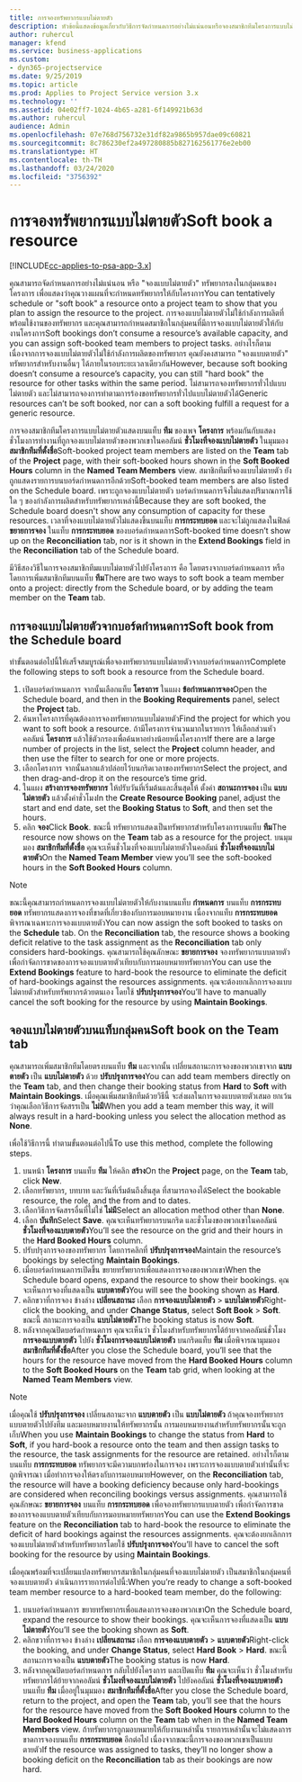 ```yaml
---
title: การจองทรัพยากรแบบไม่ตายตัว
description: หัวข้อนี้แสดงข้อมูลเกี่ยวกับวิธีการจัดกำหนดการอย่างไม่แน่นอนหรือจองสมาชิกทีมโครงการแบบไม่ตายตัว
author: ruhercul
manager: kfend
ms.service: business-applications
ms.custom:
- dyn365-projectservice
ms.date: 9/25/2019
ms.topic: article
ms.prod: Applies to Project Service version 3.x
ms.technology: ''
ms.assetid: 04e02ff7-1024-4b65-a281-6f149921b63d
ms.author: ruhercul
audience: Admin
ms.openlocfilehash: 07e768d756732e31df82a9865b957dae09c60821
ms.sourcegitcommit: 8c786230ef2a497280885b827162561776e2eb00
ms.translationtype: HT
ms.contentlocale: th-TH
ms.lasthandoff: 03/24/2020
ms.locfileid: "3756392"
---
```

# <a name="soft-book-a-resource"></a><span data-ttu-id="7dbb2-103">การจองทรัพยากรแบบไม่ตายตัว</span><span class="sxs-lookup"><span data-stu-id="7dbb2-103">Soft book a resource</span></span>

[!INCLUDE[cc-applies-to-psa-app-3.x](../includes/cc-applies-to-psa-app-3x.md)]

<span data-ttu-id="7dbb2-104">คุณสามารถจัดกำหนดการอย่างไม่แน่นอน หรือ "จองแบบไม่ตายตัว" ทรัพยากรลงในกลุ่มคนของโครงการ เพื่อแสดงว่าคุณวางแผนที่จะกำหนดทรัพยากรให้กับโครงการ</span><span class="sxs-lookup"><span data-stu-id="7dbb2-104">You can tentatively schedule or "soft book" a resource onto a project team to show that you plan to assign the resource to the project.</span></span> <span data-ttu-id="7dbb2-105">การจองแบบไม่ตายตัวไม่ใช้กำลังการผลิตที่พร้อมใช้งานของทรัพยากร และคุณสามารถกำหนดสมาชิกในกลุ่มคนที่มีการจองแบบไม่ตายตัวให้กับงานโครงการ</span><span class="sxs-lookup"><span data-stu-id="7dbb2-105">Soft bookings don’t consume a resource’s available capacity, and you can assign soft-booked team members to project tasks.</span></span> <span data-ttu-id="7dbb2-106">อย่างไรก็ตาม เนื่องจากการจองแบบไม่ตายตัวไม่ใช้กำลังการผลิตของทรัพยากร คุณยังคงสามารถ "จองแบบตายตัว" ทรัพยากรสำหรับงานอื่นๆ ได้ภายในรอบระยะเวลาเดียวกัน</span><span class="sxs-lookup"><span data-stu-id="7dbb2-106">However, because soft booking doesn’t consume a resource’s capacity, you can still "hard book" the resource for other tasks within the same period.</span></span> <span data-ttu-id="7dbb2-107">ไม่สามารถจองทรัพยากรทั่วไปแบบไม่ตายตัว และไม่สามารถจองการทำตามการร้องขอทรัพยากรทั่วไปแบบไม่ตายตัวได้</span><span class="sxs-lookup"><span data-stu-id="7dbb2-107">Generic resources can’t be soft booked, nor can a soft booking fulfill a request for a generic resource.</span></span>

<span data-ttu-id="7dbb2-108">การจองสมาชิกทีมโครงการแบบไม่ตายตัวแสดงบนแท็บ **ทีม** ของเพจ **โครงการ** พร้อมกันกับแสดงชั่วโมงการทำงานที่ถูกจองแบบไม่ตายตัวของพวกเขาในคอลัมน์ **ชั่วโมงที่จองแบบไม่ตายตัว** ในมุมมอง **สมาชิกทีมที่ตั้งชื่อ**</span><span class="sxs-lookup"><span data-stu-id="7dbb2-108">Soft-booked project team members are listed on the **Team** tab of the **Project** page, with their soft-booked hours shown in the **Soft Booked Hours** column in the **Named Team Members** view.</span></span> <span data-ttu-id="7dbb2-109">สมาชิกทีมที่จองแบบไม่ตายตัว ยังถูกแสดงรายการบนบอร์ดกำหนดการอีกด้วย</span><span class="sxs-lookup"><span data-stu-id="7dbb2-109">Soft-booked team members are also listed on the Schedule board.</span></span> <span data-ttu-id="7dbb2-110">เพราะถูกจองแบบไม่ตายตัว บอร์ดกำหนดการจึงไม่แสดงปริมาณการใช้ใด ๆ ของกำลังการผลิตสำหรับทรัพยากรเหล่านี้</span><span class="sxs-lookup"><span data-stu-id="7dbb2-110">Because they are soft booked, the Schedule board doesn't show any consumption of capacity for these resources.</span></span> <span data-ttu-id="7dbb2-111">เวลาที่จองแบบไม่ตายตัวไม่แสดงขึ้นบนแท็บ **การกระทบยอด** และจะไม่ถูกแสดงในฟิลด์ **ขยายการจอง** ในแท็บ **การกระทบยอด** ของบอร์ดกำหนดการ</span><span class="sxs-lookup"><span data-stu-id="7dbb2-111">Soft-booked time doesn’t show up on the **Reconciliation** tab, nor is it shown in the **Extend Bookings** field in the **Reconciliation** tab of the Schedule board.</span></span> 

<span data-ttu-id="7dbb2-112">มีวิธีสองวิธีในการจองสมาชิกทีมแบบไม่ตายตัวไปยังโครงการ คือ โดยตรงจากบอร์ดกำหนดการ หรือโดยการเพิ่มสมาชิกทีมบนแท็บ **ทีม**</span><span class="sxs-lookup"><span data-stu-id="7dbb2-112">There are two ways to soft book a team member onto a project: directly from the Schedule board, or by adding the team member on the **Team** tab.</span></span> 

## <a name="soft-book-from-the-schedule-board"></a><span data-ttu-id="7dbb2-113">การจองแบบไม่ตายตัวจากบอร์ดกำหนดการ</span><span class="sxs-lookup"><span data-stu-id="7dbb2-113">Soft book from the Schedule board</span></span>
<span data-ttu-id="7dbb2-114">ทำขั้นตอนต่อไปนี้ให้เสร็จสมบูรณ์เพื่อจองทรัพยากรแบบไม่ตายตัวจากบอร์ดกำหนดการ</span><span class="sxs-lookup"><span data-stu-id="7dbb2-114">Complete the following steps to soft book a resource from the Schedule board.</span></span> 

1. <span data-ttu-id="7dbb2-115">เปิดบอร์ดกำหนดการ จากนั้นเลือกแท็บ **โครงการ** ในแผง **ข้อกำหนดการจอง**</span><span class="sxs-lookup"><span data-stu-id="7dbb2-115">Open the Schedule board, and then in the **Booking Requirements** panel, select the **Project** tab.</span></span>
2. <span data-ttu-id="7dbb2-116">ค้นหาโครงการที่คุณต้องการจองทรัพยากรแบบไม่ตายตัว</span><span class="sxs-lookup"><span data-stu-id="7dbb2-116">Find the project for which you want to soft book a resource.</span></span> <span data-ttu-id="7dbb2-117">ถ้ามีโครงการจำนวนมากในรายการ ให้เลือกส่วนหัวคอลัมน์ **โครงการ** แล้วใช้ตัวกรองเพื่อค้นหาอย่างน้อยหนึ่งโครงการ</span><span class="sxs-lookup"><span data-stu-id="7dbb2-117">If there are a large number of projects in the list, select the **Project** column header, and then use the filter to search for one or more projects.</span></span>
3. <span data-ttu-id="7dbb2-118">เลือกโครงการ จากนั้นลากแล้วปล่อยไว้บนกริดเวลาของทรัพยากร</span><span class="sxs-lookup"><span data-stu-id="7dbb2-118">Select the project, and then drag-and-drop it on the resource’s time grid.</span></span>
5. <span data-ttu-id="7dbb2-119">ในแผง **สร้างการจองทรัพยากร** ให้ปรับวันที่เริ่มต้นและสิ้นสุดให้ ตั้งค่า **สถานะการจอง** เป็น **แบบไม่ตายตัว** แล้วตั้งค่าชั่วโมง</span><span class="sxs-lookup"><span data-stu-id="7dbb2-119">In the **Create Resource Booking** panel, adjust the start and end date, set the **Booking Status** to **Soft**, and then set the hours.</span></span> 
6. <span data-ttu-id="7dbb2-120">คลิก **จอง**</span><span class="sxs-lookup"><span data-stu-id="7dbb2-120">Click **Book**.</span></span> <span data-ttu-id="7dbb2-121">ขณะนี้ ทรัพยากรแสดงเป็นทรัพยากรสำหรับโครงการบนแท็บ **ทีม**</span><span class="sxs-lookup"><span data-stu-id="7dbb2-121">The resource now shows on the **Team** tab as a resource for the project.</span></span> <span data-ttu-id="7dbb2-122">บนมุมมอง **สมาชิกทีมที่ตั้งชื่อ** คุณจะเห็นชั่วโมงที่จองแบบไม่ตายตัวในคอลัมน์ **ชั่วโมงที่จองแบบไม่ตายตัว**</span><span class="sxs-lookup"><span data-stu-id="7dbb2-122">On the **Named Team Member** view you’ll see the soft-booked hours in the **Soft Booked Hours** column.</span></span>

> [!NOTE]
> <span data-ttu-id="7dbb2-123">ขณะนี้คุณสามารถกำหนดการจองแบบไม่ตายตัวให้กับงานบนแท็บ **กำหนดการ** บนแท็บ **การกระทบยอด** ทรัพยากรแสดงการจองที่ขาดที่เกี่ยวข้องกับการมอบหมายงาน เนื่องจากแท็บ **การกระทบยอด** พิจารณาเฉพาะการจองแบบตายตัว</span><span class="sxs-lookup"><span data-stu-id="7dbb2-123">You can now assign the soft booked to tasks on the **Schedule** tab. On the **Reconciliation** tab, the resource shows a booking deficit relative to the task assignment as the **Reconciliation** tab only considers hard-bookings.</span></span> <span data-ttu-id="7dbb2-124">คุณสามารถใช้คุณลักษณะ **ขยายการจอง** จองทรัพยากรแบบตายตัว เพื่อกำจัดการขาดของการจองแบบตายตัวเทียบกับการมอบหมายทรัพยากร</span><span class="sxs-lookup"><span data-stu-id="7dbb2-124">You can use the **Extend Bookings** feature to hard-book the resource to eliminate the deficit of hard-bookings against the resources assignments.</span></span> <span data-ttu-id="7dbb2-125">คุณจะต้องยกเลิกการจองแบบไม่ตายตัวสำหรับทรัพยากรด้วยตนเอง โดยใช้ **ปรับปรุงการจอง**</span><span class="sxs-lookup"><span data-stu-id="7dbb2-125">You’ll have to manually cancel the soft booking for the resource by using **Maintain Bookings**.</span></span>

## <a name="soft-book-on-the-team-tab"></a><span data-ttu-id="7dbb2-126">จองแบบไม่ตายตัวบนแท็บกลุ่มคน</span><span class="sxs-lookup"><span data-stu-id="7dbb2-126">Soft book on the Team tab</span></span>

<span data-ttu-id="7dbb2-127">คุณสามารถเพิ่มสมาชิกทีมโดยตรงบนแท็บ **ทีม** และจากนั้น เปลี่ยนสถานะการจองของพวกเขาจาก **แบบตายตัว** เป็น **แบบไม่ตายตัว** ด้วย **ปรับปรุงการจอง**</span><span class="sxs-lookup"><span data-stu-id="7dbb2-127">You can add team members directly on the **Team** tab, and then change their booking status from **Hard** to **Soft** with **Maintain Bookings**.</span></span> <span data-ttu-id="7dbb2-128">เมื่อคุณเพิ่มสมาชิกทีมด้วยวิธีนี้ จะส่งผลในการจองแบบตายตัวเสมอ ยกเว้นว่าคุณเลือกวิธีการจัดสรรเป็น **ไม่มี**</span><span class="sxs-lookup"><span data-stu-id="7dbb2-128">When you add a team member this way, it will always result in a hard-booking unless you select the allocation method as **None**.</span></span>

<span data-ttu-id="7dbb2-129">เพื่อใช้วิธีการนี้ ทำตามขั้นตอนต่อไปนี้</span><span class="sxs-lookup"><span data-stu-id="7dbb2-129">To use this method, complete the following steps.</span></span>

1. <span data-ttu-id="7dbb2-130">บนหน้า **โครงการ** บนแท็บ **ทีม** ให้คลิก **สร้าง**</span><span class="sxs-lookup"><span data-stu-id="7dbb2-130">On the **Project** page, on the **Team** tab, click **New**.</span></span>
2. <span data-ttu-id="7dbb2-131">เลือกทรัพยากร, บทบาท และวันที่เริ่มต้นถึงสิ้นสุด ที่สามารถจองได้</span><span class="sxs-lookup"><span data-stu-id="7dbb2-131">Select the bookable resource, the role, and the from and to dates.</span></span>
3. <span data-ttu-id="7dbb2-132">เลือกวิธีการจัดสรรอื่นที่ไม่ใช่ **ไม่มี**</span><span class="sxs-lookup"><span data-stu-id="7dbb2-132">Select an allocation method other than **None**.</span></span>
4. <span data-ttu-id="7dbb2-133">เลือก **บันทึก**</span><span class="sxs-lookup"><span data-stu-id="7dbb2-133">Select **Save**.</span></span> <span data-ttu-id="7dbb2-134">คุณจะเห็นทรัพยากรบนกริด และชั่วโมงของพวกเขาในคอลัมน์ **ชั่วโมงที่จองแบบตายตัว**</span><span class="sxs-lookup"><span data-stu-id="7dbb2-134">You’ll see the resource on the grid and their hours in the **Hard Booked Hours** column.</span></span>
5. <span data-ttu-id="7dbb2-135">ปรับปรุงการจองของทรัพยากร โดยการคลิกที่ **ปรับปรุงการจอง**</span><span class="sxs-lookup"><span data-stu-id="7dbb2-135">Maintain the resource’s bookings by selecting **Maintain Bookings**.</span></span>
6. <span data-ttu-id="7dbb2-136">เมื่อบอร์ดกำหนดการเปิดขึ้น ขยายทรัพยากรเพื่อแสดงการจองของพวกเขา</span><span class="sxs-lookup"><span data-stu-id="7dbb2-136">When the Schedule board opens, expand the resource to show their bookings.</span></span> <span data-ttu-id="7dbb2-137">คุณจะเห็นการจองที่แสดงเป็น **แบบตายตัว**</span><span class="sxs-lookup"><span data-stu-id="7dbb2-137">You will see the booking shown as **Hard**.</span></span>
7. <span data-ttu-id="7dbb2-138">คลิกขวาที่การจอง ข้างล่าง **เปลี่ยนสถานะ** เลือก **การจองแบบไม่ตายตัว** \> **แบบไม่ตายตัว**</span><span class="sxs-lookup"><span data-stu-id="7dbb2-138">Right-click the booking, and under **Change Status**, select **Soft Book** \> **Soft**.</span></span> <span data-ttu-id="7dbb2-139">ขณะนี้ สถานะการจองเป็น **แบบไม่ตายตัว**</span><span class="sxs-lookup"><span data-stu-id="7dbb2-139">The booking status is now **Soft**.</span></span>
8. <span data-ttu-id="7dbb2-140">หลังจากคุณปิดบอร์ดกำหนดการ คุณจะเห็นว่า ชั่วโมงสำหรับทรัพยากรได้ย้ายจากคอลัมน์ชั่วโมง **การจองแบบตายตัว** ไปยัง **ชั่วโมงการจองแบบไม่ตายตัว** บนกริดแท็บ **ทีม** เมื่อพิจารณามุมมอง **สมาชิกทีมที่ตั้งชื่อ**</span><span class="sxs-lookup"><span data-stu-id="7dbb2-140">After you close the Schedule board, you’ll see that the hours for the resource have moved from the **Hard Booked Hours** column to the **Soft Booked Hours** on the **Team** tab grid, when looking at the **Named Team Members** view.</span></span>

> [!NOTE]
> <span data-ttu-id="7dbb2-141">เมื่อคุณใช้ **ปรับปรุงการจอง** เปลี่ยนสถานะจาก **แบบตายตัว** เป็น **แบบไม่ตายตัว** ถ้าคุณจองทรัพยากรแบบตายตัวไปยังทีม และมอบหมายงานให้ทรัพยากรนั้น การมอบหมายงานสำหรับทรัพยากรนั้นจะถูกเก็บ</span><span class="sxs-lookup"><span data-stu-id="7dbb2-141">When you use **Maintain Bookings** to change the status from **Hard** to **Soft**, if you hard-book a resource onto the team and then assign tasks to the resource, the task assignments for the resource are retained.</span></span> <span data-ttu-id="7dbb2-142">อย่างไรก็ตาม บนแท็บ **การกระทบยอด** ทรัพยากรจะมีความบกพร่องในการจอง เพราะการจองแบบตายตัวเท่านั้นที่จะถูกพิจารณา เมื่อทำการจองให้ตรงกับการมอบหมาย</span><span class="sxs-lookup"><span data-stu-id="7dbb2-142">However, on the **Reconciliation** tab, the resource will have a booking deficiency because only hard-bookings are considered when reconciling bookings versus assignments.</span></span> <span data-ttu-id="7dbb2-143">คุณสามารถใช้คุณลักษณะ **ขยายการจอง** บนแท็บ **การกระทบยอด** เพื่อจองทรัพยากรแบบตายตัว เพื่อกำจัดการขาดของการจองแบบตายตัวเทียบกับการมอบหมายทรัพยากร</span><span class="sxs-lookup"><span data-stu-id="7dbb2-143">You can use the **Extend Bookings** feature on the **Reconciliation** tab to hard-book the resource to eliminate the deficit of hard bookings against the resources assignments.</span></span> <span data-ttu-id="7dbb2-144">คุณจะต้องยกเลิกการจองแบบไม่ตายตัวสำหรับทรัพยากรโดยใช้ **ปรับปรุงการจอง**</span><span class="sxs-lookup"><span data-stu-id="7dbb2-144">You’ll have to cancel the soft booking for the resource by using **Maintain Bookings**.</span></span>

<span data-ttu-id="7dbb2-145">เมื่อคุณพร้อมที่จะเปลี่ยนแปลงทรัพยากรสมาชิกในกลุ่มคนที่จองแบบไม่ตายตัว เป็นสมาชิกในกลุ่มคนที่จองแบบตายตัว ดำเนินการรายการต่อไปนี้:</span><span class="sxs-lookup"><span data-stu-id="7dbb2-145">When you’re ready to change a soft-booked team member resource to a hard-booked team member, do the following:</span></span>

1. <span data-ttu-id="7dbb2-146">บนบอร์ดกำหนดการ ขยายทรัพยากรเพื่อแสดงการจองของพวกเขา</span><span class="sxs-lookup"><span data-stu-id="7dbb2-146">On the Schedule board, expand the resource to show their bookings.</span></span> <span data-ttu-id="7dbb2-147">คุณจะเห็นการจองที่แสดงเป็น **แบบไม่ตายตัว**</span><span class="sxs-lookup"><span data-stu-id="7dbb2-147">You’ll see the booking shown as **Soft**.</span></span>
2. <span data-ttu-id="7dbb2-148">คลิกขวาที่การจอง ข้างล่าง **เปลี่ยนสถานะ** เลือก **การจองแบบตายตัว** \> **แบบตายตัว**</span><span class="sxs-lookup"><span data-stu-id="7dbb2-148">Right-click the booking, and under **Change Status**, select **Hard Book** \> **Hard**.</span></span> <span data-ttu-id="7dbb2-149">ขณะนี้ สถานะการจองเป็น **แบบตายตัว**</span><span class="sxs-lookup"><span data-stu-id="7dbb2-149">The booking status is now **Hard**.</span></span>
3. <span data-ttu-id="7dbb2-150">หลังจากคุณปิดบอร์ดกำหนดการ กลับไปยังโครงการ และเปิดแท็บ **ทีม** คุณจะเห็นว่า ชั่วโมงสำหรับทรัพยากรได้ย้ายจากคอลัมน์ **ชั่วโมงที่จองแบบไม่ตายตัว** ไปยังคอลัมน์ **ชั่วโมงที่จองแบบตายตัว** บนแท็บ **ทีม** เมื่ออยู่ในมุมมอง **สมาชิกทีมที่ตั้งชื่อ**</span><span class="sxs-lookup"><span data-stu-id="7dbb2-150">After you close the Schedule board, return to the project, and open the **Team** tab, you’ll see that the hours for the resource have moved from the **Soft Booked Hours** column to the **Hard Booked Hours** column on the **Team** tab when in the **Named Team Members** view.</span></span> <span data-ttu-id="7dbb2-151">ถ้าทรัพยากรถูกมอบหมายให้กับงานเหล่านั้น รายการเหล่านั้นจะไม่แสดงการขาดการจองบนแท็บ **การกระทบยอด** อีกต่อไป เนื่องจากขณะนี้การจองของพวกเขาเป็นแบบตายตัว</span><span class="sxs-lookup"><span data-stu-id="7dbb2-151">If the resource was assigned to tasks, they’ll no longer show a booking deficit on the **Reconciliation** tab as their bookings are now hard.</span></span>

